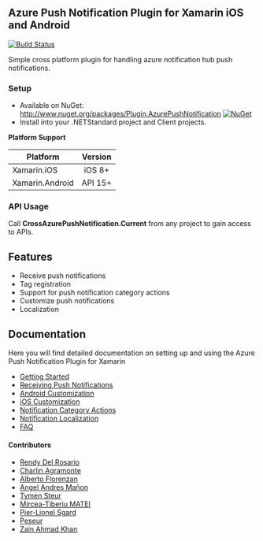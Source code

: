 ## Azure Push Notification Plugin for Xamarin iOS and Android

[![Build Status](https://dev.azure.com/CrossGeeks/Plugins/_apis/build/status/AzurePushNotification%20Plugin%20CI%20Pipeline?branchName=master)](https://dev.azure.com/CrossGeeks/Plugins/_build/latest?definitionId=10&branchName=master)

Simple cross platform plugin for handling azure notification hub push notifications.

### Setup
* Available on NuGet: http://www.nuget.org/packages/Plugin.AzurePushNotification [![NuGet](https://img.shields.io/nuget/v/Plugin.AzurePushNotification.svg?label=NuGet)](https://www.nuget.org/packages/Plugin.AzurePushNotification/)
* Install into your .NETStandard project and Client projects.

**Platform Support**

|Platform|Version|
| ------------------- | :------------------: |
|Xamarin.iOS|iOS 8+|
|Xamarin.Android|API 15+|

### API Usage

Call **CrossAzurePushNotification.Current** from any project to gain access to APIs.

## Features

- Receive push notifications
- Tag registration
- Support for push notification category actions
- Customize push notifications
- Localization


## Documentation

Here you will find detailed documentation on setting up and using the Azure Push Notification Plugin for Xamarin

* [Getting Started](docs/GettingStarted.md)
* [Receiving Push Notifications](docs/ReceivingNotifications.md)
* [Android Customization](docs/AndroidCustomization.md)
* [iOS Customization](docs/iOSCustomization.md)
* [Notification Category Actions](docs/NotificationActions.md)
* [Notification Localization](docs/LocalizedPushNotifications.md)
* [FAQ](docs/FAQ.md)

#### Contributors

* [Rendy Del Rosario](https://github.com/rdelrosario)
* [Charlin Agramonte](https://github.com/char0394)
* [Alberto Florenzan](https://github.com/aflorenzan)
* [Angel Andres Mañon](https://github.com/AngelAndresM)
* [Tymen Steur](https://github.com/TymenSteur)
* [Mircea-Tiberiu MATEI](https://github.com/matei-tm)
* [Pier-Lionel Sgard](https://github.com/plsgard)
* [Peseur](https://github.com/Peseur)
* [Zain Ahmad Khan](https://github.com/zainniazi)
